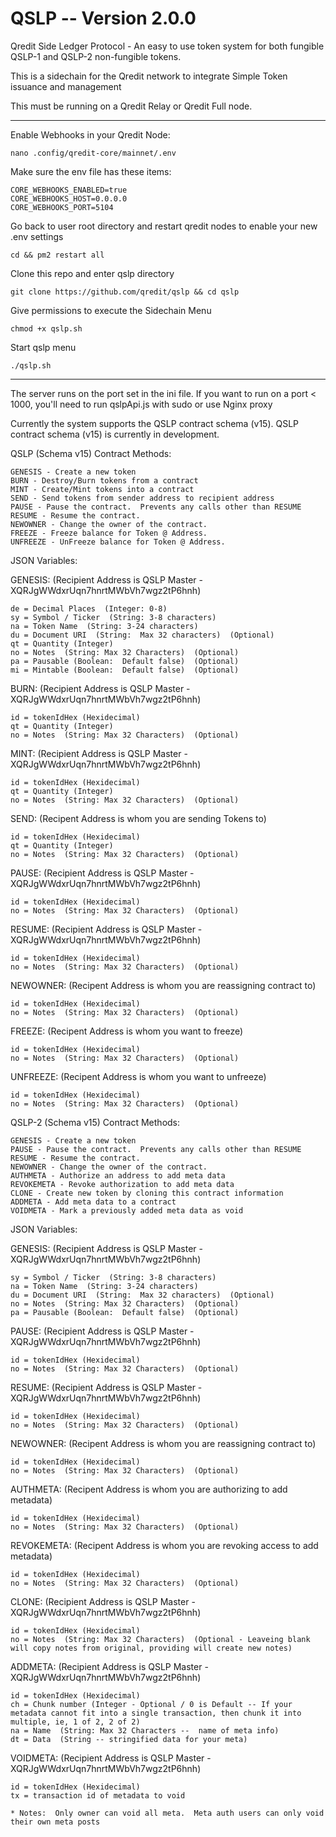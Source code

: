 # QSLP  -- Version 2.0.0
Qredit Side Ledger Protocol - An easy to use token system for both fungible QSLP-1 and QSLP-2 non-fungible tokens.

This is a sidechain for the Qredit network to integrate Simple Token issuance and management

This must be running on a Qredit Relay or Qredit Full node.

************************************
Enable Webhooks in your Qredit Node:
```
nano .config/qredit-core/mainnet/.env
```

Make sure the env file has these items:
```
CORE_WEBHOOKS_ENABLED=true
CORE_WEBHOOKS_HOST=0.0.0.0
CORE_WEBHOOKS_PORT=5104
```
Go back to user root directory and restart qredit nodes to enable your new .env settings
```
cd && pm2 restart all
```

Clone this repo and enter qslp directory
```
git clone https://github.com/qredit/qslp && cd qslp
```

Give permissions to execute the Sidechain Menu
```
chmod +x qslp.sh
```

Start qslp menu
```
./qslp.sh
```




************************************


The server runs on the port set in the ini file.   If you want to run on a port < 1000, you'll need to run qslpApi.js with sudo or use Nginx proxy

Currently the system supports the QSLP contract schema (v15).   QSLP contract schema (v15) is currently in development.

QSLP (Schema v15) Contract Methods:

```
GENESIS - Create a new token
BURN - Destroy/Burn tokens from a contract
MINT - Create/Mint tokens into a contract
SEND - Send tokens from sender address to recipient address
PAUSE - Pause the contract.  Prevents any calls other than RESUME
RESUME - Resume the contract.
NEWOWNER - Change the owner of the contract.
FREEZE - Freeze balance for Token @ Address.
UNFREEZE - UnFreeze balance for Token @ Address.
```

JSON Variables:

GENESIS:  (Recipient Address is QSLP Master - XQRJgWWdxrUqn7hnrtMWbVh7wgz2tP6hnh)

```
de = Decimal Places  (Integer: 0-8)
sy = Symbol / Ticker  (String: 3-8 characters)
na = Token Name  (String: 3-24 characters)
du = Document URI  (String:  Max 32 characters)  (Optional)
qt = Quantity (Integer)
no = Notes  (String: Max 32 Characters)  (Optional)
pa = Pausable (Boolean:  Default false)  (Optional)
mi = Mintable (Boolean:  Default false)  (Optional)
```

BURN:  (Recipient Address is QSLP Master - XQRJgWWdxrUqn7hnrtMWbVh7wgz2tP6hnh)

```
id = tokenIdHex (Hexidecimal)
qt = Quantity (Integer)
no = Notes  (String: Max 32 Characters)  (Optional)
```

MINT:  (Recipient Address is QSLP Master - XQRJgWWdxrUqn7hnrtMWbVh7wgz2tP6hnh)

```
id = tokenIdHex (Hexidecimal)
qt = Quantity (Integer)
no = Notes  (String: Max 32 Characters)  (Optional)
```

SEND:  (Recipent Address is whom you are sending Tokens to)

```
id = tokenIdHex (Hexidecimal)
qt = Quantity (Integer)
no = Notes  (String: Max 32 Characters)  (Optional)
```

PAUSE:  (Recipient Address is QSLP Master - XQRJgWWdxrUqn7hnrtMWbVh7wgz2tP6hnh)

```
id = tokenIdHex (Hexidecimal)
no = Notes  (String: Max 32 Characters)  (Optional)
```

RESUME:  (Recipient Address is QSLP Master - XQRJgWWdxrUqn7hnrtMWbVh7wgz2tP6hnh)

```
id = tokenIdHex (Hexidecimal)
no = Notes  (String: Max 32 Characters)  (Optional)
```

NEWOWNER:  (Recipent Address is whom you are reassigning contract to)

```
id = tokenIdHex (Hexidecimal)
no = Notes  (String: Max 32 Characters)  (Optional)
```

FREEZE:  (Recipent Address is whom you want to freeze)

```
id = tokenIdHex (Hexidecimal)
no = Notes  (String: Max 32 Characters)  (Optional)
```

UNFREEZE:  (Recipent Address is whom you want to unfreeze)

```
id = tokenIdHex (Hexidecimal)
no = Notes  (String: Max 32 Characters)  (Optional)
```


QSLP-2 (Schema v15) Contract Methods:

```
GENESIS - Create a new token
PAUSE - Pause the contract.  Prevents any calls other than RESUME
RESUME - Resume the contract.
NEWOWNER - Change the owner of the contract.
AUTHMETA - Authorize an address to add meta data
REVOKEMETA - Revoke authorization to add meta data
CLONE - Create new token by cloning this contract information
ADDMETA - Add meta data to a contract
VOIDMETA - Mark a previously added meta data as void
```

JSON Variables:

GENESIS:  (Recipient Address is QSLP Master - XQRJgWWdxrUqn7hnrtMWbVh7wgz2tP6hnh)

```
sy = Symbol / Ticker  (String: 3-8 characters)
na = Token Name  (String: 3-24 characters)
du = Document URI  (String:  Max 32 characters)  (Optional)
no = Notes  (String: Max 32 Characters)  (Optional)
pa = Pausable (Boolean:  Default false)  (Optional)
```

PAUSE:  (Recipient Address is QSLP Master - XQRJgWWdxrUqn7hnrtMWbVh7wgz2tP6hnh)

```
id = tokenIdHex (Hexidecimal)
no = Notes  (String: Max 32 Characters)  (Optional)
```

RESUME:  (Recipient Address is QSLP Master - XQRJgWWdxrUqn7hnrtMWbVh7wgz2tP6hnh)

```
id = tokenIdHex (Hexidecimal)
no = Notes  (String: Max 32 Characters)  (Optional)
```
NEWOWNER:  (Recipent Address is whom you are reassigning contract to)

```
id = tokenIdHex (Hexidecimal)
no = Notes  (String: Max 32 Characters)  (Optional)
```

AUTHMETA:  (Recipent Address is whom you are authorizing to add metadata)

```
id = tokenIdHex (Hexidecimal)
no = Notes  (String: Max 32 Characters)  (Optional)
```

REVOKEMETA:	  (Recipent Address is whom you are revoking access to add metadata)

```
id = tokenIdHex (Hexidecimal)
no = Notes  (String: Max 32 Characters)  (Optional)
```

CLONE:   (Recipient Address is QSLP Master - XQRJgWWdxrUqn7hnrtMWbVh7wgz2tP6hnh)

```
id = tokenIdHex (Hexidecimal)
no = Notes  (String: Max 32 Characters)  (Optional - Leaveing blank will copy notes from original, providing will create new notes)
```

ADDMETA:   (Recipient Address is QSLP Master - XQRJgWWdxrUqn7hnrtMWbVh7wgz2tP6hnh)

```
id = tokenIdHex (Hexidecimal)
ch = Chunk number (Integer - Optional / 0 is Default -- If your metadata cannot fit into a single transaction, then chunk it into multiple, ie, 1 of 2, 2 of 2)
na = Name  (String: Max 32 Characters --  name of meta info)
dt = Data  (String -- stringified data for your meta)
```

VOIDMETA:   (Recipient Address is QSLP Master - XQRJgWWdxrUqn7hnrtMWbVh7wgz2tP6hnh)

```
id = tokenIdHex (Hexidecimal)
tx = transaction id of metadata to void

* Notes:  Only owner can void all meta.  Meta auth users can only void their own meta posts
```
